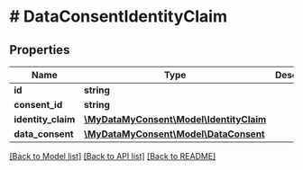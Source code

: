 # # DataConsentIdentityClaim

## Properties

Name | Type | Description | Notes
------------ | ------------- | ------------- | -------------
**id** | **string** |  | [optional]
**consent_id** | **string** |  | [optional]
**identity_claim** | [**\MyDataMyConsent\Model\IdentityClaim**](IdentityClaim.md) |  | [optional]
**data_consent** | [**\MyDataMyConsent\Model\DataConsent**](DataConsent.md) |  | [optional]

[[Back to Model list]](../../README.md#models) [[Back to API list]](../../README.md#endpoints) [[Back to README]](../../README.md)
